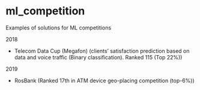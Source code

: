 # ml_competition

Examples of solutions for ML competitions

2018
-  Telecom Data Cup (Megafon) (clients’ satisfaction prediction based on data and voice traffic (Binary classification). Ranked 115 (Top 22%))

2019
- RosBank (Ranked 17th in ATM device geo-placing competition (top-6%))
